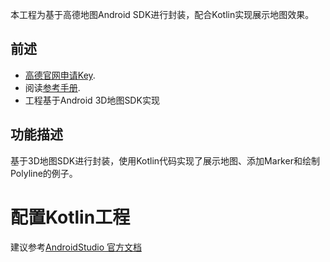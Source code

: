 本工程为基于高德地图Android SDK进行封装，配合Kotlin实现展示地图效果。

## 前述 ##
- [高德官网申请Key](http://lbs.amap.com/dev/#/).
- 阅读[参考手册](http://a.amap.com/lbs/static/unzip/Android_Map_Doc/index.html).
- 工程基于Android 3D地图SDK实现

## 功能描述 ##
基于3D地图SDK进行封装，使用Kotlin代码实现了展示地图、添加Marker和绘制Polyline的例子。

# 配置Kotlin工程
建议参考[AndroidStudio 官方文档](https://developer.android.com/kotlin/get-started)

#